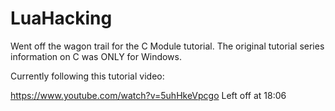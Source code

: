 # LuaHacking

Went off the wagon trail for the C Module tutorial.
The original tutorial series information on C was ONLY for Windows.

Currently following this tutorial video:

https://www.youtube.com/watch?v=5uhHkeVpcgo
Left off at 18:06





